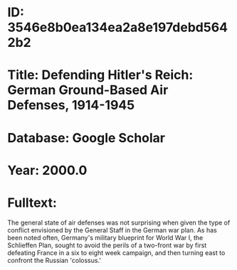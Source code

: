 # ID: 3546e8b0ea134ea2a8e197debd5642b2
# Title: Defending Hitler's Reich: German Ground-Based Air Defenses, 1914-1945
# Database: Google Scholar
# Year: 2000.0
# Fulltext:
The general state of air defenses was not surprising when given the type of conflict envisioned by the General Staff in the German war plan.
As has been noted often, Germany's military blueprint for World War I, the Schlieffen Plan, sought to avoid the perils of a two-front war by first defeating France in a six to eight week campaign, and then turning east to confront the Russian 'colossus.'